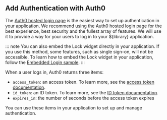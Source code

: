 ## Add Authentication with Auth0

The [Auth0 hosted login page](/hosted-pages/login) is the easiest way to set up authentication in your application. We recommend using the Auth0 hosted login page for the best experience, best security and the fullest array of features. We will use it to provide a way for your users to log in to your ${library} application.

::: note
You can also embed the Lock widget directly in your application. If you use this method, some features, such as single sign-on, will not be accessible. 
To learn how to embed the Lock widget in your application, follow the [Embedded Login sample](${embeddedLoginLink}).
:::

When a user logs in, Auth0 returns three items:
* `access_token`: an access token. To learn more, see the [access token documentation](/tokens/access-token).
* `id_token`: an ID token. To learn more, see the [ID token documentation](/tokens/id-token).
* `expires_in`: the number of seconds before the access token expires

You can use these items in your application to set up and manage authentication. 
